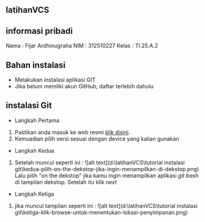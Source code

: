 ## latihanVCS
## informasi pribadi
Nama : Fijar Ardhinugraha
NIM : 312510227
Kelas : TI.25.A.2

## Bahan instalasi
- Melakukan instalasi aplikasi GIT
- Jika belum memliki akun GitHub, daftar terlebih dahulu

## instalasi Git
- Langkah Pertama
1. Pastikan anda masuk ke web resmi [klik disini](https://git-scm.com/install/).
2. Kemuadian pilih versi sesuai dengan device yang kalian gunakan
- Langkah Kedua
1. Setelah muncul seperti ini : ![alt text](d:\latihanVCS\tutorial instalasi git\kedua-pilih-on-the-dekstop-jika-ingin-menampilkan-di-dekstop.png)
Lalu pilih "on the dekstop" jika kamu ingin menampilkan aplikasi *git bash* di tampilan dekstop.
Setelah itu klik *next*
- Langkah Ketiga
1. jika muncul tampilan seperti ini : ![alt text](d:\latihanVCS\tutorial instalasi git\ketiga-klik-browse-untuk-menentukan-lokasi-penyimpanan.png)